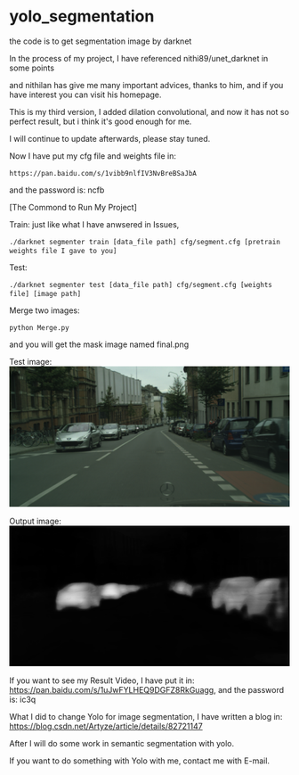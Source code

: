 # yolo_segmentation
the code is to get segmentation image by darknet

In the process of my project, I have referenced nithi89/unet_darknet in some points

and nithilan has give me many important advices, thanks to him, and if you have interest you can visit his homepage.

This is my third version, I added dilation convolutional, and now it has not so perfect result, but i think it's good enough for me. 

I will continue to update afterwards, please stay tuned.

Now I have put my cfg file and weights file in:

	https://pan.baidu.com/s/1vibb9nlfIV3NvBreBSaJbA
  
and the password is:  ncfb

[The Commond to Run My Project]

Train: just like what I have anwsered in Issues,

	./darknet segmenter train [data_file path] cfg/segment.cfg [pretrain weights file I gave to you] 

Test:

	./darknet segmenter test [data_file path] cfg/segment.cfg [weights file] [image path]

Merge two images:

	python Merge.py
	
and you will get the mask image named final.png

Test image:  
![Image text](https://github.com/ArtyZe/yolo_segmentation/blob/master/orig.png)

Output image:
![Image text](https://github.com/ArtyZe/yolo_segmentation/blob/master/pred.png)

If you want to see my Result Video, I have put it in: https://pan.baidu.com/s/1uJwFYLHEQ9DGFZ8RkGuagg, and the password is: ic3q

What I did to change Yolo for image segmentation, I have written a blog in: https://blog.csdn.net/Artyze/article/details/82721147

After I will do some work in semantic segmentation with yolo.

If you want to do something with Yolo with me, contact me with E-mail.
  



